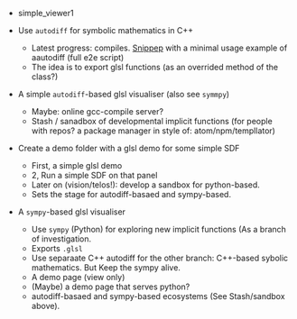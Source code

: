 
* simple_viewer1

* Use `autodiff` for symbolic mathematics in C++
   * Latest progress: compiles. [Snippep](https://github.com/sohale/implisolid/blob/d7856f21df8d470a1096fa146a79ba2b410547de/sandbox/autodiff/implicit-functions/cpp/autodiff-sample1.cpp) with a minimal usage example of aautodiff (full e2e script)
   * The idea is to export glsl functions (as an overrided method of the class?)

* A simple `autodiff`-based glsl visualiser (also see `symmpy`)
   * Maybe: online gcc-compile server?
   * Stash / sanadbox of developmental implicit functions (for people with repos? a package manager in style of: atom/npm/templlator)


* Create a demo folder with a glsl demo for some simple SDF
  * First, a simple glsl demo
  * 2, Run a simple SDF on that panel
  * Later on (vision/telos!): develop a sandbox for python-based.
  * Sets the stage for autodiff-basaed and sympy-based.

* A `sympy`-based glsl visualiser
  * Use `sympy` (Python) for exploring new implicit functions (As a branch of investigation.
  * Exports `.glsl`
  * Use separaate C++ autodiff for the other branch: C++-based sybolic mathematics. But Keep the sympy alive.
  * A demo page (view only)
  * (Maybe) a demo page that serves python?
  * autodiff-basaed and sympy-based ecosystems (See Stash/sandbox above).
